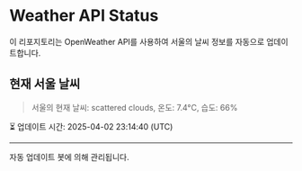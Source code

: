 
# Weather API Status

이 리포지토리는 OpenWeather API를 사용하여 서울의 날씨 정보를 자동으로 업데이트합니다.

## 현재 서울 날씨
> 서울의 현재 날씨: scattered clouds, 온도: 7.4°C, 습도: 66%

⏳ 업데이트 시간: 2025-04-02 23:14:40 (UTC)

---
자동 업데이트 봇에 의해 관리됩니다.
